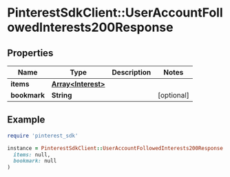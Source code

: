 # PinterestSdkClient::UserAccountFollowedInterests200Response

## Properties

| Name | Type | Description | Notes |
| ---- | ---- | ----------- | ----- |
| **items** | [**Array&lt;Interest&gt;**](Interest.md) |  |  |
| **bookmark** | **String** |  | [optional] |

## Example

```ruby
require 'pinterest_sdk'

instance = PinterestSdkClient::UserAccountFollowedInterests200Response.new(
  items: null,
  bookmark: null
)
```

